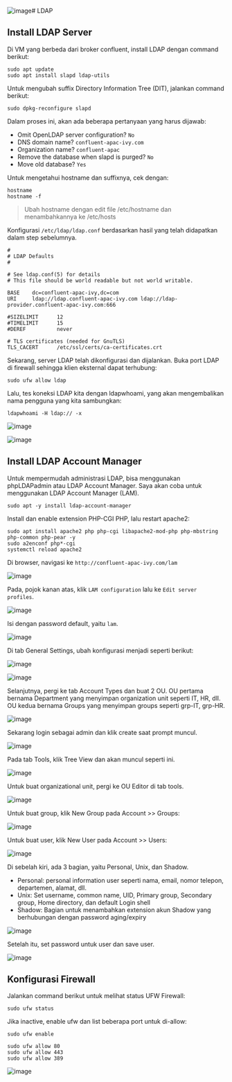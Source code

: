 ![image](https://github.com/user-attachments/assets/b5d42e6a-6fe5-4fdc-b7f4-ee97de7e5a92)# LDAP

## Install LDAP Server

Di VM yang berbeda dari broker confluent, install LDAP dengan command berikut:

```
sudo apt update
sudo apt install slapd ldap-utils
```

Untuk mengubah suffix Directory Information Tree (DIT), jalankan command berikut:

```
sudo dpkg-reconfigure slapd
```

Dalam proses ini, akan ada beberapa pertanyaan yang harus dijawab:

- Omit OpenLDAP server configuration? `No`
- DNS domain name? `confluent-apac-ivy.com`
- Organization name? `confluent-apac`
- Remove the database when slapd is purged? `No`
- Move old database? `Yes`

Untuk mengetahui hostname dan suffixnya, cek dengan:

```
hostname
hostname -f
```

> Ubah hostname dengan edit file /etc/hostname dan menambahkannya ke /etc/hosts


Konfigurasi `/etc/ldap/ldap.conf` berdasarkan hasil yang telah didapatkan dalam step sebelumnya.

```
#
# LDAP Defaults
#

# See ldap.conf(5) for details
# This file should be world readable but not world writable.

BASE    dc=confluent-apac-ivy,dc=com
URI     ldap://ldap.confluent-apac-ivy.com ldap://ldap-provider.confluent-apac-ivy.com:666

#SIZELIMIT      12
#TIMELIMIT      15
#DEREF          never

# TLS certificates (needed for GnuTLS)
TLS_CACERT      /etc/ssl/certs/ca-certificates.crt
```

Sekarang, server LDAP telah dikonfigurasi dan dijalankan. Buka port LDAP di firewall sehingga klien eksternal dapat terhubung:

```
sudo ufw allow ldap
```

Lalu, tes koneksi LDAP kita dengan ldapwhoami, yang akan mengembalikan nama pengguna yang kita sambungkan:

```
ldapwhoami -H ldap:// -x
```

![image](https://github.com/user-attachments/assets/959998f8-287c-4a3d-b6d2-b0a15432a684)

![image](https://github.com/user-attachments/assets/0e046476-a80c-402b-a896-8526cb3c2f2d)

## Install LDAP Account Manager

Untuk mempermudah administrasi LDAP, bisa menggunakan phpLDAPadmin atau LDAP Account Manager. Saya akan coba untuk menggunakan LDAP Account Manager (LAM).

```
sudo apt -y install ldap-account-manager
```

Install dan enable extension PHP-CGI PHP, lalu restart apache2:

```
sudo apt install apache2 php php-cgi libapache2-mod-php php-mbstring php-common php-pear -y
sudo a2enconf php*-cgi
systemctl reload apache2
```

Di browser, navigasi ke `http://confluent-apac-ivy.com/lam`

![image](https://github.com/user-attachments/assets/8cab99fc-ba14-40d3-ba28-743df9d85612)

Pada, pojok kanan atas, klik `LAM configuration` lalu ke `Edit server profiles`.

![image](https://github.com/user-attachments/assets/2c555ca2-d097-4135-916c-d72b0e0e03ee)

Isi dengan password default, yaitu `lam`.

![image](https://github.com/user-attachments/assets/73a678b4-f774-47f9-8a25-72975be07ca6)

Di tab General Settings, ubah konfigurasi menjadi seperti berikut:

![image](https://github.com/user-attachments/assets/8539d007-23bb-4e26-a9bb-1af46f9d9975)

![image](https://github.com/user-attachments/assets/0256a670-11c3-488e-a997-c1cba80af929)

Selanjutnya, pergi ke tab Account Types dan buat 2 OU. OU pertama bernama Department yang menyimpan organization unit seperti IT, HR, dll. OU kedua bernama Groups yang menyimpan groups seperti grp-IT, grp-HR.

![image](https://github.com/user-attachments/assets/8d9e8f13-a35d-45d7-b95d-77a134d0827f)

Sekarang login sebagai admin dan klik create saat prompt muncul.

![image](https://github.com/user-attachments/assets/71cecf6d-47a7-435c-b9a7-984dd462a498)

Pada tab Tools, klik Tree View dan akan muncul seperti ini.

![image](https://github.com/user-attachments/assets/d8095239-a74d-43c0-a9bd-e66d0d14adcb)

Untuk buat organizational unit, pergi ke OU Editor di tab tools.

![image](https://github.com/user-attachments/assets/8c67a7aa-00ad-4e20-a4f7-7d7e0afa93af)

Untuk buat group, klik New Group pada Account >> Groups:

![image](https://github.com/user-attachments/assets/5d85bf36-df94-4584-81c3-3293a941ace6)

Untuk buat user, klik New User pada Account >> Users:

![image](https://github.com/user-attachments/assets/0f8e66e9-9db3-4ca2-9f93-65d8117e1285)

Di sebelah kiri, ada 3 bagian, yaitu Personal, Unix, dan Shadow. 

- Personal: personal information user seperti nama, email, nomor telepon, departemen, alamat, dll.
- Unix: Set username, common name, UID, Primary group, Secondary group, Home directory, dan default Login shell
- Shadow: Bagian untuk menambahkan extension akun Shadow yang berhubungan dengan password aging/expiry

![image](https://github.com/user-attachments/assets/8d4bfede-9e40-4f95-b36e-fa00b267e048)

Setelah itu, set password untuk user dan save user.

![image](https://github.com/user-attachments/assets/65a8ad13-c682-459a-a356-fa9ae8d25743)

## Konfigurasi Firewall

Jalankan command berikut untuk melihat status UFW Firewall:

```
sudo ufw status
```

Jika inactive, enable ufw dan list beberapa port untuk di-allow:

```
sudo ufw enable

sudo ufw allow 80
sudo ufw allow 443
sudo ufw allow 389
```

![image](https://github.com/user-attachments/assets/45d1962b-2da1-442c-8ff4-f1732f07acf7)
